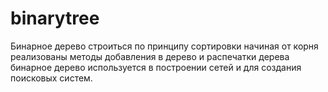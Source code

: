 # binarytree <br>
Бинарное дерево строиться по принципу сортировки начиная от корня<br>
реализованы методы добавления в дерево и распечатки дерева<br>
бинарное дерево используется в построении сетей и для создания поисковых систем.
